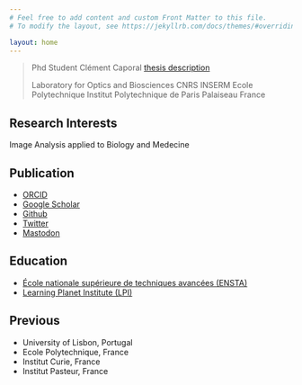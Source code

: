 ```yaml
---
# Feel free to add content and custom Front Matter to this file.
# To modify the layout, see https://jekyllrb.com/docs/themes/#overriding-theme-defaults

layout: home
---
```


> Phd Student Clément Caporal
> [thesis description](https://www.theses.fr/s299716)
>
> Laboratory for Optics and Biosciences
> CNRS
> INSERM
> Ecole Polytechnique
> Institut Polytechnique de Paris
> Palaiseau
> France

## Research Interests
Image Analysis applied to Biology and Medecine

## Publication
* [ORCID](https://orcid.org/0000-0002-9441-9173)
* [Google Scholar](https://scholar.google.fr/citations?user=R0fXJGUAAAAJ&hl)
* [Github](https://github.com/ClementCaporal/)
* [Twitter](https://twitter.com/CaporalClement)
* [Mastodon](https://mas.to/@caporalclement)

## Education
* [École nationale supérieure de techniques avancées (ENSTA)](https://www.ensta-paris.fr/en)
* [Learning Planet Institute (LPI)](https://www.learningplanetinstitute.org/en)

## Previous
- University of Lisbon, Portugal
- Ecole Polytechnique, France
- Institut Curie, France
- Institut Pasteur, France